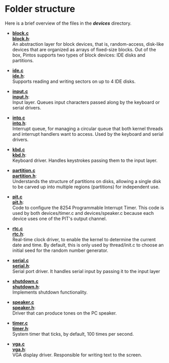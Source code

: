 # Folder structure
Here is a brief overview of the files in the ***devices*** directory.

- [**block.c**](block.c)<br>
  [**block.h**](block.h):<br>
An abstraction layer for block devices, that is, random-access, disk-like devices that are organized as arrays of fixed-size blocks. Out of the box, Pintos supports two types of block devices: IDE disks and partitions.

- [**ide.c**](ide.c)<br>
  [**ide.h**](ide.h):<br>
Supports reading and writing sectors on up to 4 IDE disks.

- [**input.c**](input.c)<br>
  [**input.h**](input.h):<br>
Input layer. Queues input characters passed along by the keyboard or serial drivers.

- [**intq.c**](intq.c)<br>
  [**intq.h**](intq.h):<br>
Interrupt queue, for managing a circular queue that both kernel threads and interrupt handlers want to access. Used by the keyboard and serial drivers.

- [**kbd.c**](kbd.c)<br>
  [**kbd.h**](kbd.h):<br>
Keyboard driver. Handles keystrokes passing them to the input layer.

- [**partition.c**](partition.c)<br>
  [**partition.h**](partition.h):<br>
Understands the structure of partitions on disks, allowing a single disk to be carved up into multiple regions (partitions) for independent use.

- [**pit.c**](pit.c)<br>
  [**pit.h**](pit.h):<br>
Code to configure the 8254 Programmable Interrupt Timer. This code is used by both devices/timer.c and devices/speaker.c because each device uses one of the PIT's output channel.

- [**rtc.c**](rtc.c)<br>
  [**rtc.h**](rtc.h):<br>
Real-time clock driver, to enable the kernel to determine the current date and time. By default, this is only used by thread/init.c to choose an initial seed for the random number generator.

- [**serial.c**](serial.c)<br>
  [**serial.h**](serial.h):<br>
Serial port driver. It handles serial input by passing it to the input layer

- [**shutdown.c**](shutdown.c)<br>
  [**shutdown.h**](shutdown.h):<br>
Implements shutdown functionality.

- [**speaker.c**](speaker.c)<br>
  [**speaker.h**](speaker.h):<br>
Driver that can produce tones on the PC speaker.

- [**timer.c**](timer.c)<br>
  [**timer.h**](timer.h):<br>
System timer that ticks, by default, 100 times per second.


- [**vga.c**](vga.c)<br>
  [**vga.h**](vga.h):<br>
VGA display driver. Responsible for writing text to the screen.
